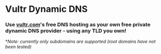# Vultr Dynamic DNS

### Use [vultr.com](vultr.com)'s free DNS hosting as your own free private dynamic DNS provider - **using any TLD you own!**

**Note: currently only subdomains are supported (root domains have not been tested)*
